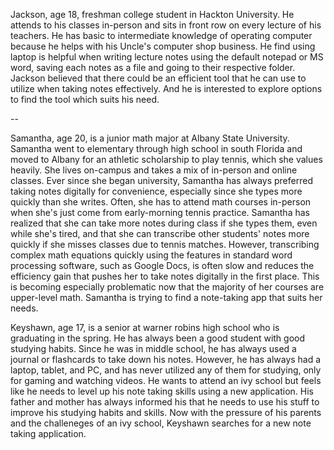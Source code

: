 Jackson, age 18, freshman college student in Hackton University. He attends to his classes in-person and sits in front row on every lecture of his teachers. He has basic to intermediate knowledge of operating computer because he helps with his Uncle's computer shop business. He find using laptop is helpful when writing lecture notes using the default notepad or MS word, saving each notes as a file and going to their respective folder. Jackson believed that there could be an efficient tool that he can use to utilize when taking notes effectively. And he is interested to explore options to find the tool which suits his need. 

--

Samantha, age 20, is a junior math major at Albany State University. Samantha went to elementary through high school in south Florida and moved to Albany for an athletic scholarship to play tennis, which she values heavily. She lives on-campus and takes a mix of in-person and online classes. Ever since she began university, Samantha has always preferred taking notes digitally for convenience, especially since she types more quickly than she writes. Often, she has to attend math courses in-person when she's just come from early-morning tennis practice. Samantha has realized that she can take more notes during class if she types them, even while she's tired, and that she can transcribe other students' notes more quickly if she misses classes due to tennis matches. However, transcribing complex math equations quickly using the features in standard word processing software, such as Google Docs, is often slow and reduces the efficiency gain that pushes her to take notes digitally in the first place. This is becoming especially problematic now that the majority of her courses are upper-level math. Samantha is trying to find a note-taking app that suits her needs.

Keyshawn, age 17, is a senior at warner robins high school who is graduating in the spring. He has always been a good student with good studying habits. Since he was in middle school, he has always used a journal or flashcards to take down his notes. However, he has always had a laptop, tablet, and PC, and has never utilized any of them for studying, only for gaming and watching videos. He wants to attend an ivy school but feels like he needs to level up his note taking skills using a new application. His father and mother has always informed his that he needs to use his stuff to improve his studying habits and skills. Now with the pressure of his parents and the challeneges of an ivy school, Keyshawn searches for a new note taking application.
